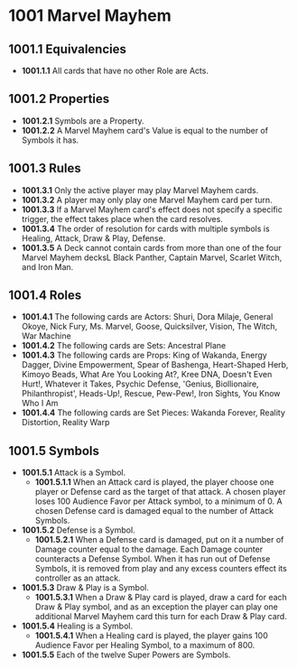 # 1001 Marvel Mayhem

## 1001.1 Equivalencies
* **1001.1.1** All cards that have no other Role are Acts.

## 1001.2 Properties
* **1001.2.1** Symbols are a Property.
* **1001.2.2** A Marvel Mayhem card's Value is equal to the number of Symbols it has.

## 1001.3 Rules
* **1001.3.1** Only the active player may play Marvel Mayhem cards.
* **1001.3.2** A player may only play one Marvel Mayhem card per turn.
* **1001.3.3** If a Marvel Mayhem card's effect does not specify a specific trigger, the effect takes place when the card resolves.
* **1001.3.4** The order of resolution for cards with multiple symbols is Healing, Attack, Draw & Play, Defense.
* **1001.3.5** A Deck cannot contain cards from more than one of the four Marvel Mayhem decksL Black Panther, Captain Marvel, Scarlet Witch, and Iron Man.

## 1001.4 Roles
* **1001.4.1** The following cards are Actors: Shuri, Dora Milaje, General Okoye, Nick Fury, Ms. Marvel, Goose, Quicksilver, Vision, The Witch, War Machine
* **1001.4.2** The following cards are Sets: Ancestral Plane
* **1001.4.3** The following cards are Props: King of Wakanda, Energy Dagger, Divine Empowerment, Spear of Bashenga, Heart-Shaped Herb, Kimoyo Beads, What Are You Looking At?, Kree DNA, Doesn't Even Hurt!, Whatever it Takes, Psychic Defense, 'Genius, Biollionaire, Philanthropist', Heads-Up!, Rescue, Pew-Pew!, Iron Sights, You Know Who I Am
* **1001.4.4** The following cards are Set Pieces: Wakanda Forever, Reality Distortion, Reality Warp

## 1001.5 Symbols
* **1001.5.1** Attack is a Symbol.
    * **1001.5.1.1** When an Attack card is played, the player choose one player or Defense card as the target of that attack.  A chosen player loses 100 Audience Favor per Attack symbol, to a minimum of 0.  A chosen Defense card is damaged equal to the number of Attack Symbols.
* **1001.5.2** Defense is a Symbol.
    * **1001.5.2.1** When a Defense card is damaged, put on it a number of Damage counter equal to the damage.  Each Damage counter counteracts a Defense Symbol.  When it has run out of Defense Symbols, it is removed from play and any excess counters effect its controller as an attack.
* **1001.5.3** Draw & Play is a Symbol.
    * **1001.5.3.1** When a Draw & Play card is played, draw a card for each Draw & Play symbol, and as an exception the player can play one additional Marvel Mayhem card this turn for each Draw & Play card.
* **1001.5.4** Healing is a Symbol.
    * **1001.5.4.1** When a Healing card is played, the player gains 100 Audience Favor per Healing Symbol, to a maximum of 800.
* **1001.5.5** Each of the twelve Super Powers are Symbols.